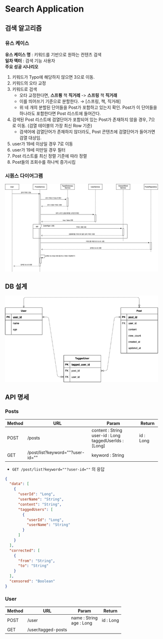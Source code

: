 # Search Application

## 검색 알고리즘
### 유스 케이스
**유스 케이스 명** : 키워드를 기반으로 원하는 컨텐츠 검색  
**일차 액터** : 검색 기능 사용자  
**주요 성공 시나리오**
1. 키워드가 Typo에 해당하지 않으면 3으로 이동.
2. 키워드의 오타 교정
3. 키워드로 검색
    - 오타 교정한다면, **스프륑** 책 **직거레** -> **스프링** 책 **직거래**
    - 이를 띄어쓰기 기준으로 분할한다. → [스프링, 책, 직거래]
    - 위 네 개의 분할된 단어들을 Post가 포함하고 있는지 확인. Post가 이 단어들을 하나라도 포함한다면  Post 리스트에 들어간다.
4. 검색된 Post 리스트에 검열단어가 포함되어 있는 Post가 존재하지 않을 경우, 7으로 이동. (검열 테이블의 가장 최신 Row 기준)
    - 검색어에 검열단어가 존재하지 않더라도, Post 콘텐츠에 검열단어가 들어가면 검열 대상임.
5. user가 19세 이상일 경우 7로 이동
6. user가 19세 미만일 경우 필터
7. Post 리스트를 최신 정렬 기준에 따라 정렬
8. Post들의 조회수를 하나씩 증가시킴

### 시퀀스 다이어그램
![search_sequence](./img/search_sequence.png)

## DB 설계
![search_er](./img/search_er.png)

## API 명세

### Posts
|Method|URL|Param|Return|
|---|---|---|---|
|POST|/posts|content : String </br> user-id : Long </br> taggedUserIds : [Long]| id : Long|
|GET|/post/list?keyword=""?user-id=""|keyword : String| |
- `GET /post/list?keyword=""?user-id=""` 의 응답
```json
{
  "data": [
    {
      "userId": "Long",
      "userName": "String",
      "content": "String",
      "taggedUsers": [
        {
          "userId": "Long",
          "userName": "String"
        }
      ]
    }
  ],
  "corrected": [
    {
      "from": "String",
      "to": "String"
    }
  ],
  "censored": "Boolean"
}
```

### User
|Method|URL|Param|Return|
|---|---|---|---|
|POST|/user|name : String </br> age : Long|id : Long|
|GET|/user/tagged-posts| | |

